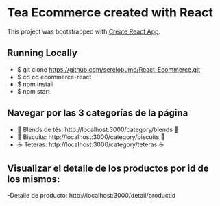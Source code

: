 # Tea Ecommerce created with React

This project was bootstrapped with [Create React App](https://github.com/facebook/create-react-app).

## Running Locally
- $ git clone https://github.com/serelopumo/React-Ecommerce.git
- $ cd cd ecommerce-react
- $ npm install
- $ npm start

## Navegar por las 3 categorías de la página

- 🍵 Blends de tés: http://localhost:3000/category/blends 🍵
- 🍪 Biscuits: http://localhost:3000/category/biscuits 🍪
- ☕ Teteras: http://localhost:3000/category/teteras ☕

## Visualizar el detalle de los productos por id de los mismos:

-Detalle de producto: http://localhost:3000/detail/productid

